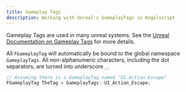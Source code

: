 ```yaml
---
title: Gameplay Tags
description: Working with Unreal's GameplayTags in Angelscript
---
```


Gameplay Tags are used in many unreal systems. See the [Unreal Documentation on Gameplay Tags](https://docs.unrealengine.com/5.1/en-US/using-gameplay-tags-in-unreal-engine/) for more details.

All `FGameplayTag` will automatically be bound to the global namespace `GameplayTags`. All non-alphanumeric characters, including the dot separators, are turned into underscore `_`.

```typescript
// Assuming there is a GameplayTag named "UI.Action.Escape"
FGameplayTag TheTag = GameplayTags::UI_Action_Escape;
```
